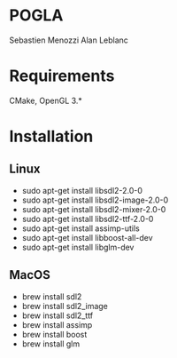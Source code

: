 # POGLA
Sebastien Menozzi
Alan Leblanc

# Requirements

CMake, OpenGL 3.*

# Installation

## Linux

- sudo apt-get install libsdl2-2.0-0
- sudo apt-get install libsdl2-image-2.0-0
- sudo apt-get install libsdl2-mixer-2.0-0
- sudo apt-get install libsdl2-ttf-2.0-0
- sudo apt-get install assimp-utils
- sudo apt-get install libboost-all-dev
- sudo apt-get install libglm-dev

## MacOS

- brew install sdl2
- brew install sdl2_image
- brew install sdl2_ttf
- brew install assimp
- brew install boost
- brew install glm